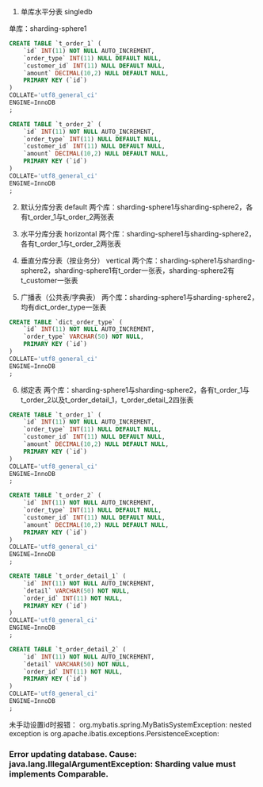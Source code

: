 1. 单库水平分表
singledb

单库：sharding-sphere1
```sql
CREATE TABLE `t_order_1` (
	`id` INT(11) NOT NULL AUTO_INCREMENT,
	`order_type` INT(11) NULL DEFAULT NULL,
	`customer_id` INT(11) NULL DEFAULT NULL,
	`amount` DECIMAL(10,2) NULL DEFAULT NULL,
	PRIMARY KEY (`id`)
)
COLLATE='utf8_general_ci'
ENGINE=InnoDB
;

CREATE TABLE `t_order_2` (
	`id` INT(11) NOT NULL AUTO_INCREMENT,
	`order_type` INT(11) NULL DEFAULT NULL,
	`customer_id` INT(11) NULL DEFAULT NULL,
	`amount` DECIMAL(10,2) NULL DEFAULT NULL,
	PRIMARY KEY (`id`)
)
COLLATE='utf8_general_ci'
ENGINE=InnoDB
;
```

2. 默认分库分表
default
两个库：sharding-sphere1与sharding-sphere2，各有t_order_1与t_order_2两张表

3. 水平分库分表
horizontal
两个库：sharding-sphere1与sharding-sphere2，各有t_order_1与t_order_2两张表

4. 垂直分库分表（按业务分）
vertical
两个库：sharding-sphere1与sharding-sphere2，sharding-sphere1有t_order一张表，sharding-sphere2有t_customer一张表

5. 广播表（公共表/字典表）
两个库：sharding-sphere1与sharding-sphere2，均有dict_order_type一张表
```sql
CREATE TABLE `dict_order_type` (
	`id` INT(11) NOT NULL AUTO_INCREMENT,
	`order_type` VARCHAR(50) NOT NULL,
	PRIMARY KEY (`id`)
)
COLLATE='utf8_general_ci'
ENGINE=InnoDB
;
```

6. 绑定表
两个库：sharding-sphere1与sharding-sphere2，各有t_order_1与t_order_2以及t_order_detail_1，t_order_detail_2四张表

```sql
CREATE TABLE `t_order_1` (
	`id` INT(11) NOT NULL AUTO_INCREMENT,
	`order_type` INT(11) NULL DEFAULT NULL,
	`customer_id` INT(11) NULL DEFAULT NULL,
	`amount` DECIMAL(10,2) NULL DEFAULT NULL,
	PRIMARY KEY (`id`)
)
COLLATE='utf8_general_ci'
ENGINE=InnoDB
;

CREATE TABLE `t_order_2` (
	`id` INT(11) NOT NULL AUTO_INCREMENT,
	`order_type` INT(11) NULL DEFAULT NULL,
	`customer_id` INT(11) NULL DEFAULT NULL,
	`amount` DECIMAL(10,2) NULL DEFAULT NULL,
	PRIMARY KEY (`id`)
)
COLLATE='utf8_general_ci'
ENGINE=InnoDB
;

CREATE TABLE `t_order_detail_1` (
	`id` INT(11) NOT NULL AUTO_INCREMENT,
	`detail` VARCHAR(50) NOT NULL,
	`order_id` INT(11) NOT NULL,
	PRIMARY KEY (`id`)
)
COLLATE='utf8_general_ci'
ENGINE=InnoDB
;

CREATE TABLE `t_order_detail_2` (
	`id` INT(11) NOT NULL AUTO_INCREMENT,
	`detail` VARCHAR(50) NOT NULL,
	`order_id` INT(11) NOT NULL,
	PRIMARY KEY (`id`)
)
COLLATE='utf8_general_ci'
ENGINE=InnoDB
;
```

未手动设置id时报错：
org.mybatis.spring.MyBatisSystemException: nested exception is org.apache.ibatis.exceptions.PersistenceException: 
### Error updating database.  Cause: java.lang.IllegalArgumentException: Sharding value must implements Comparable.